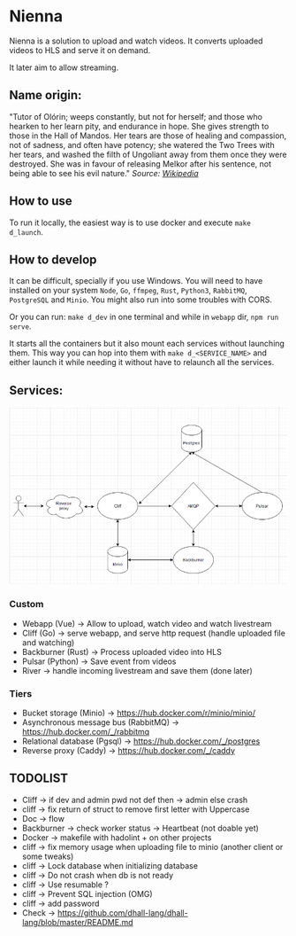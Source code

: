 # Nienna

Nienna is a solution to upload and watch videos. It converts uploaded videos to HLS and serve it on demand.

It later aim to allow streaming.

## Name origin:

"Tutor of Olórin; weeps constantly, but not for herself; and those who hearken to her learn pity, and endurance in hope.
She gives strength to those in the Hall of Mandos. Her tears are those of healing and compassion, not of sadness, and
often have potency; she watered the Two Trees with her tears, and washed the filth of Ungoliant away from them once they
were destroyed. She was in favour of releasing Melkor after his sentence, not being able to see his evil nature."
*Source: [Wikipedia](https://en.wikipedia.org/wiki/Vala_(Middle-earth)#Nienna)*

## How to use
To run it locally, the easiest way is to use docker and execute `make d_launch`. 

## How to develop
It can be difficult, specially if you use Windows. You will need to have installed on your system `Node`, `Go`, `ffmpeg`, `Rust`, `Python3`, `RabbitMQ`, `PostgreSQL` and `Minio`. You might also run into some troubles with CORS.

Or you can run: `make d_dev` in one terminal and while in `webapp` dir, `npm run serve`. 

It starts all the containers but it also mount each services without launching them. This way you can hop into them with `make d_<SERVICE_NAME>` and either launch it while needing it without have to relaunch all the services.

## Services:

![Docs](docs/archi_schema.png)

### Custom

* Webapp (Vue) -> Allow to upload, watch video and watch livestream
* Cliff (Go) -> serve webapp, and serve http request (handle uploaded file and watching)
* Backburner (Rust) -> Process uploaded video into HLS
* Pulsar (Python) -> Save event from videos
* River -> handle incoming livestream and save them (done later)

### Tiers

* Bucket storage (Minio) -> https://hub.docker.com/r/minio/minio/
* Asynchronous message bus (RabbitMQ) -> https://hub.docker.com/_/rabbitmq
* Relational database (Pgsql) -> https://hub.docker.com/_/postgres
* Reverse proxy (Caddy) -> https://hub.docker.com/_/caddy

## TODOLIST
* Cliff -> if dev and admin pwd not def then -> admin else crash
* cliff -> fix return of struct to remove first letter with Uppercase
* Doc -> flow
* Backburner -> check worker status -> Heartbeat (not doable yet)
* Docker -> makefile with hadolint + on other projects
* cliff -> fix memory usage when uploading file to minio (another client or some tweaks)
* cliff -> Lock database when initializing database
* cliff -> Do not crash when db is not ready
* cliff -> Use resumable ?
* cliff -> Prevent SQL injection (OMG)
* cliff -> add password
* Check -> https://github.com/dhall-lang/dhall-lang/blob/master/README.md
